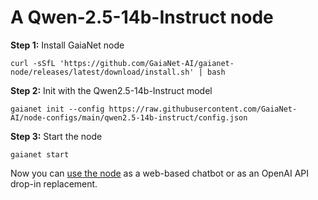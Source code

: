 # A Qwen-2.5-14b-Instruct node 

**Step 1:** Install GaiaNet node

```
curl -sSfL 'https://github.com/GaiaNet-AI/gaianet-node/releases/latest/download/install.sh' | bash
```

**Step 2:** Init with the Qwen2.5-14b-Instruct model

```
gaianet init --config https://raw.githubusercontent.com/GaiaNet-AI/node-configs/main/qwen2.5-14b-instruct/config.json
```

**Step 3:** Start the node

```
gaianet start
```

Now you can [use the node](https://docs.gaianet.ai/user-guide/mynode) as a web-based chatbot or as an OpenAI API drop-in replacement.



